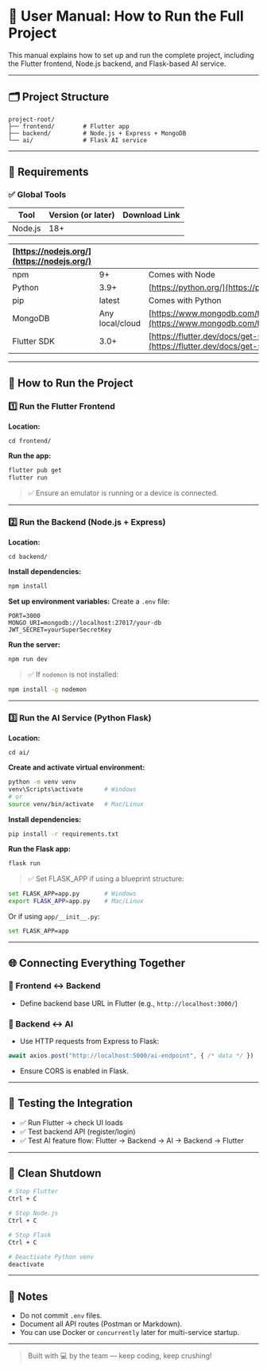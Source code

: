 # 📘 User Manual: How to Run the Full Project

This manual explains how to set up and run the complete project, including the Flutter frontend, Node.js backend, and Flask-based AI service.

---

## 🗂️ Project Structure

```
project-root/
├── frontend/        # Flutter app
├── backend/         # Node.js + Express + MongoDB
└── ai/              # Flask AI service
```

---

## 🧠 Requirements

### ✅ Global Tools

| Tool    | Version (or later) | Download Link |
| ------- | ------------------ | ------------- |
| Node.js | 18+                |               |

| [https://nodejs.org/](https://nodejs.org/) |                 |                                                                              |
| ------------------------------------------ | --------------- | ---------------------------------------------------------------------------- |
| npm                                        | 9+              | Comes with Node                                                              |
| Python                                     | 3.9+            | [https://python.org/](https://python.org/)                                   |
| pip                                        | latest          | Comes with Python                                                            |
| MongoDB                                    | Any local/cloud | [https://www.mongodb.com/try/download](https://www.mongodb.com/try/download) |
| Flutter SDK                                | 3.0+            | [https://flutter.dev/docs/get-started](https://flutter.dev/docs/get-started) |

---

## 🚀 How to Run the Project

### 1️⃣ Run the Flutter Frontend

**Location:**

```
cd frontend/
```

**Run the app:**

```bash
flutter pub get
flutter run
```

> ✅ Ensure an emulator is running or a device is connected.

---

### 2️⃣ Run the Backend (Node.js + Express)

**Location:**

```
cd backend/
```

**Install dependencies:**

```bash
npm install
```

**Set up environment variables:** Create a `.env` file:

```env
PORT=3000
MONGO_URI=mongodb://localhost:27017/your-db
JWT_SECRET=yourSuperSecretKey
```

**Run the server:**

```bash
npm run dev
```

> ✅ If `nodemon` is not installed:

```bash
npm install -g nodemon
```

---

### 3️⃣ Run the AI Service (Python Flask)

**Location:**

```
cd ai/
```

**Create and activate virtual environment:**

```bash
python -m venv venv
venv\Scripts\activate      # Windows
# or
source venv/bin/activate   # Mac/Linux
```

**Install dependencies:**

```bash
pip install -r requirements.txt
```

**Run the Flask app:**

```bash
flask run
```

> ✅ Set FLASK\_APP if using a blueprint structure:

```bash
set FLASK_APP=app.py       # Windows
export FLASK_APP=app.py    # Mac/Linux
```

Or if using `app/__init__.py`:

```bash
set FLASK_APP=app
```

---

## 🌐 Connecting Everything Together

### 💬 Frontend ↔ Backend

- Define backend base URL in Flutter (e.g., `http://localhost:3000/`)

### 🧠 Backend ↔ AI

- Use HTTP requests from Express to Flask:

```ts
await axios.post("http://localhost:5000/ai-endpoint", { /* data */ })
```

- Ensure CORS is enabled in Flask.

---

## 🧪 Testing the Integration

- ✅ Run Flutter → check UI loads
- ✅ Test backend API (register/login)
- ✅ Test AI feature flow: Flutter → Backend → AI → Backend → Flutter

---

## 🧹 Clean Shutdown

```bash
# Stop Flutter
Ctrl + C

# Stop Node.js
Ctrl + C

# Stop Flask
Ctrl + C

# Deactivate Python venv
deactivate
```

---

## 🧾 Notes

- Do not commit `.env` files.
- Document all API routes (Postman or Markdown).
- You can use Docker or `concurrently` later for multi-service startup.

---

> Built with 💻 by the team — keep coding, keep crushing!

